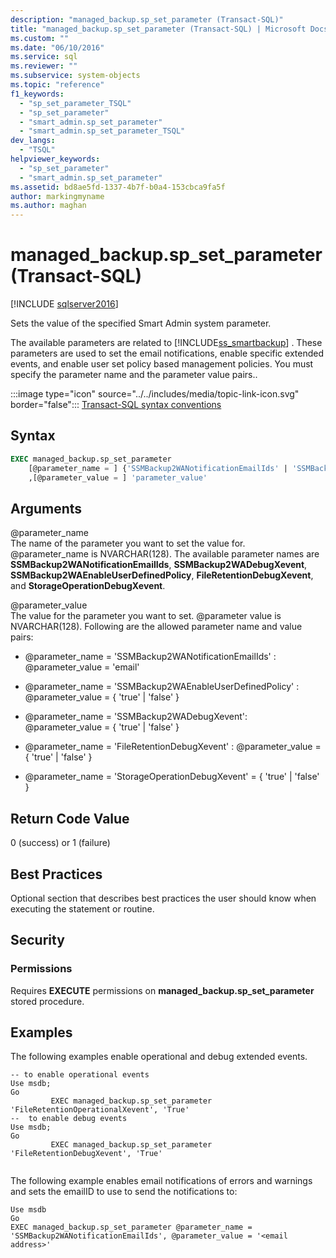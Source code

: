```yaml
---
description: "managed_backup.sp_set_parameter (Transact-SQL)"
title: "managed_backup.sp_set_parameter (Transact-SQL) | Microsoft Docs"
ms.custom: ""
ms.date: "06/10/2016"
ms.service: sql
ms.reviewer: ""
ms.subservice: system-objects
ms.topic: "reference"
f1_keywords: 
  - "sp_set_parameter_TSQL"
  - "sp_set_parameter"
  - "smart_admin.sp_set_parameter"
  - "smart_admin.sp_set_parameter_TSQL"
dev_langs: 
  - "TSQL"
helpviewer_keywords: 
  - "sp_set_parameter"
  - "smart_admin.sp_set_parameter"
ms.assetid: bd8ae5fd-1337-4b7f-b0a4-153cbca9fa5f
author: markingmyname
ms.author: maghan
---
```

# managed_backup.sp_set_parameter (Transact-SQL)
[!INCLUDE [sqlserver2016](../../includes/applies-to-version/sqlserver2016.md)]

  Sets the value of the specified Smart Admin system parameter.  
  
 The available parameters are related to [!INCLUDE[ss_smartbackup](../../includes/ss-smartbackup-md.md)] . These parameters are used to set the email notifications, enable specific extended events, and enable user set policy based management policies. You must specify the parameter name and the parameter value pairs..  

  
 :::image type="icon" source="../../includes/media/topic-link-icon.svg" border="false"::: [Transact-SQL syntax conventions](../../t-sql/language-elements/transact-sql-syntax-conventions-transact-sql.md)  
  
## Syntax  
  
```sql  
EXEC managed_backup.sp_set_parameter   
    [@parameter_name = ] {'SSMBackup2WANotificationEmailIds' | 'SSMBackup2WAEnableUserDefinedPolicy' | 'SSMBackup2WADebugXevent' | 'FileRetentionDebugXevent' | 'StorageOperationDebugXevent'}  
    ,[@parameter_value = ] 'parameter_value'  
```  
  
##  <a name="Arguments"></a> Arguments  
 @parameter_name  
 The name of the parameter you want to set the value for. @parameter_name is NVARCHAR(128). The available parameter names are **SSMBackup2WANotificationEmailIds**, **SSMBackup2WADebugXevent**, **SSMBackup2WAEnableUserDefinedPolicy**, **FileRetentionDebugXevent**, and **StorageOperationDebugXevent**.  
  
 @parameter_value  
 The value for the parameter you want to set. @parameter value is NVARCHAR(128).  Following are the allowed parameter name and value pairs:  
  
-   @parameter_name = 'SSMBackup2WANotificationEmailIds' : @parameter_value  = 'email'  
  
-   @parameter_name = 'SSMBackup2WAEnableUserDefinedPolicy' : @parameter_value  = { 'true' | 'false' }  
  
-   @parameter_name = 'SSMBackup2WADebugXevent': @parameter_value  = { 'true' | 'false' }  
  
-   @parameter_name = 'FileRetentionDebugXevent' : @parameter_value  = { 'true' | 'false' }  
  
-   @parameter_name = 'StorageOperationDebugXevent' = { 'true' | 'false' }  
  
## Return Code Value  
 0 (success) or 1 (failure)  
  
## Best Practices  
 Optional section that describes best practices the user should know when executing the statement or routine.  
  
## Security  
  
### Permissions  
 Requires **EXECUTE** permissions on **managed_backup.sp_set_parameter** stored procedure.  
  
## Examples  
 The following examples enable operational and debug extended events.  
  
```  
-- to enable operational events  
Use msdb;  
Go  
         EXEC managed_backup.sp_set_parameter 'FileRetentionOperationalXevent', 'True'  
--  to enable debug events  
Use msdb;  
Go  
         EXEC managed_backup.sp_set_parameter 'FileRetentionDebugXevent', 'True'  
  
```  
  
 The following example enables email notifications of errors and warnings and sets the emailID to use to send the notifications to:  
  
```  
Use msdb  
Go  
EXEC managed_backup.sp_set_parameter @parameter_name = 'SSMBackup2WANotificationEmailIds', @parameter_value = '<email address>'  
  
```  
  
  
